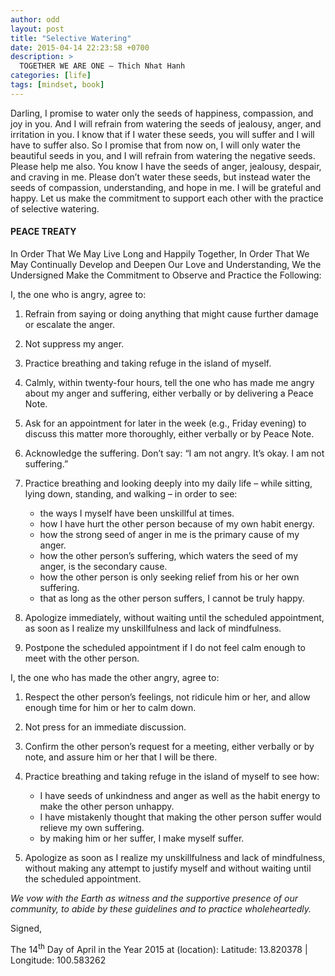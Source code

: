 ```yaml
---
author: odd
layout: post
title: "Selective Watering"
date: 2015-04-14 22:23:58 +0700
description: >
  TOGETHER WE ARE ONE – Thich Nhat Hanh
categories: [life]
tags: [mindset, book]
---
```

Darling, I promise to water only the seeds of happiness, compassion, and joy in you. And I will refrain from watering the seeds of jealousy, anger, and irritation in you. I know that if I water these seeds, you will suffer and I will have to suffer also. So I promise that from now on, I will only water the beautiful seeds in you, and I will refrain from watering the negative seeds. Please help me also. You know I have the seeds of anger, jealousy, despair, and craving in me. Please don’t water these seeds, but instead water the seeds of compassion, understanding, and hope in me. I will be grateful and happy. Let us make the commitment to support each other with the practice of selective watering.

#### PEACE TREATY

In Order That We May Live Long and Happily Together, In Order That We May Continually Develop and Deepen Our Love and Understanding, We the Undersigned Make the Commitment to Observe and Practice the Following:

I, the one who is angry, agree to:

1. Refrain from saying or doing anything that might cause further damage or escalate the anger.
2. Not suppress my anger.
3. Practice breathing and taking refuge in the island of myself.
4. Calmly, within twenty-four hours, tell the one who has made me angry about my anger and suffering, either verbally or by delivering a Peace Note.
5. Ask for an appointment for later in the week (e.g., Friday evening) to discuss this matter more thoroughly, either verbally or by Peace Note.
6. Acknowledge the suffering. Don’t say: “I am not angry. It’s okay. I am not suffering.”
7. Practice breathing and looking deeply into my daily life – while sitting, lying down, standing, and walking – in order to see:

    - the ways I myself have been unskillful at times.
    - how I have hurt the other person because of my own habit energy.
    - how the strong seed of anger in me is the primary cause of my anger.
    - how the other person’s suffering, which waters the seed of my anger, is the secondary cause.
    - how the other person is only seeking relief from his or her own suffering.
    - that as long as the other person suffers, I cannot be truly happy.

8. Apologize immediately, without waiting until the scheduled appointment, as soon as I realize my unskillfulness and lack of mindfulness.
9. Postpone the scheduled appointment if I do not feel calm enough to meet with the other person.

I, the one who has made the other angry, agree to:

1. Respect the other person’s feelings, not ridicule him or her, and allow enough time for him or her to calm down.
2. Not press for an immediate discussion.
3. Confirm the other person’s request for a meeting, either verbally or by note, and assure him or her that I will be there.
4. Practice breathing and taking refuge in the island of myself to see how:

    * I have seeds of unkindness and anger as well as the habit energy to make the other person unhappy.
    * I have mistakenly thought that making the other person suffer would relieve my own suffering.
    * by making him or her suffer, I make myself suffer.

5. Apologize as soon as I realize my unskillfulness and lack of mindfulness, without making any attempt to justify myself and without waiting until the scheduled appointment.

*We vow with the Earth as witness and the supportive presence of our community, to abide by these guidelines and to practice wholeheartedly.*

Signed,

The 14<sup>th</sup> Day of April in the Year 2015 at (location): Latitude: 13.820378 | Longitude: 100.583262
